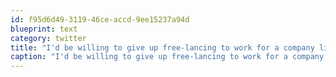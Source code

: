 ```yaml
---
id: f95d6d49-3119-46ce-accd-9ee15237a94d
blueprint: text
category: twitter
title: "I'd be willing to give up free-lancing to work for a company like @GapAdventures"
caption: "I'd be willing to give up free-lancing to work for a company like @GapAdventures"
---
```

